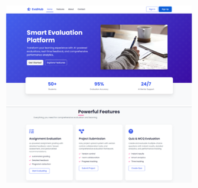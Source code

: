 ![image alt](https://github.com/AnnavarapuJashwanth/Mern_Stack-07/blob/a2af6f8fec2a8a3a66ec00e968f4b3eba4dc178f/Screenshot%202025-08-17%20105753.png)
![image_alt](https://github.com/AnnavarapuJashwanth/Mern_Stack-07/blob/e2cd6f670dda907f9f7d157662dd0c5aa92fe66d/Screenshot%202025-08-17%20225014.png)
